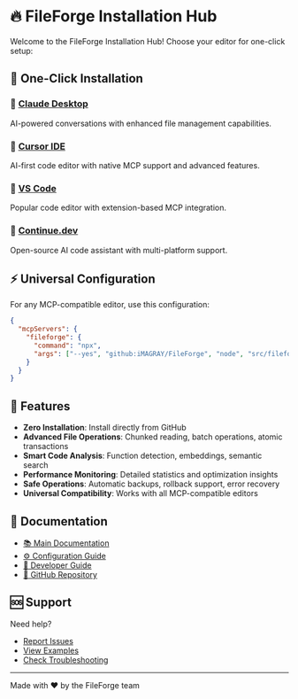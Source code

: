 # 🔥 FileForge Installation Hub

Welcome to the FileForge Installation Hub! Choose your editor for one-click setup:

## 🚀 One-Click Installation

### 🤖 [Claude Desktop](install-claude.html)
AI-powered conversations with enhanced file management capabilities.

### 💫 [Cursor IDE](install-cursor.html) 
AI-first code editor with native MCP support and advanced features.

### 📝 [VS Code](install-vscode.html)
Popular code editor with extension-based MCP integration.

### 🔄 [Continue.dev](install-continue.html)
Open-source AI code assistant with multi-platform support.

## ⚡ Universal Configuration

For any MCP-compatible editor, use this configuration:

```json
{
  "mcpServers": {
    "fileforge": {
      "command": "npx",
      "args": ["--yes", "github:iMAGRAY/FileForge", "node", "src/fileforge.cjs"]
    }
  }
}
```

## 🌟 Features

- **Zero Installation**: Install directly from GitHub
- **Advanced File Operations**: Chunked reading, batch operations, atomic transactions
- **Smart Code Analysis**: Function detection, embeddings, semantic search
- **Performance Monitoring**: Detailed statistics and optimization insights
- **Safe Operations**: Automatic backups, rollback support, error recovery
- **Universal Compatibility**: Works with all MCP-compatible editors

## 📖 Documentation

- [📚 Main Documentation](../README.md)
- [⚙️ Configuration Guide](../MCP_CONFIGURATIONS.md)
- [🔧 Developer Guide](../docs/DEVELOPER_GUIDE.md)
- [🐙 GitHub Repository](https://github.com/iMAGRAY/FileForge)

## 🆘 Support

Need help? 
- [Report Issues](https://github.com/iMAGRAY/FileForge/issues)
- [View Examples](../examples/)
- [Check Troubleshooting](../MCP_CONFIGURATIONS.md#troubleshooting)

---

Made with ❤️ by the FileForge team 